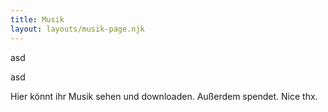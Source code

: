 ```yaml
---
title: Musik
layout: layouts/musik-page.njk
---
```


asd

asd


Hier könnt ihr Musik sehen und downloaden. Außerdem spendet. Nice thx.